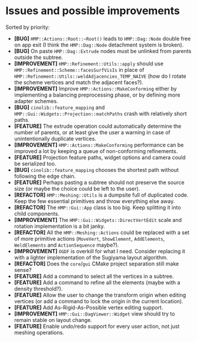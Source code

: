 # Issues and possible improvements
Sorted by priority:
- **\[BUG\]** `HMP::Actions::Root::~Root()` leads to `HMP::Dag::Node` double free on app exit (I think the `HMP::Dag::Node` detachment system is broken).
- **\[BUG\]** On paste `HMP::Dag::Extrude` nodes must be unlinked from parents outside the subtree.
- **\[IMPROVEMENT\]** `HMP::Refinement::Utils::apply` should use `HMP::Refinement::Scheme::facesSurfVisIs` in place of `HMP::Refinement::Utils::weldAdjacencies_TEMP_NAIVE` (how do I rotate the scheme vertices and match the adjacent faces?).
- **\[IMPROVEMENT\]** Improve `HMP::Actions::MakeConforming` either by implementing a balancing preprocessing phase, or by defining more adapter schemes.
- **\[BUG\]** `cinolib::feature_mapping` and `HMP::Gui::Widgets::Projection::matchPaths` crash with relatively short paths.
- **\[FEATURE\]** The extrude operation could automatically determine the number of parents, or at least give the user a warning in case of unintentionally duplicate vertices.
- **\[IMPROVEMENT\]** `HMP::Actions::MakeConforming` performance can be improved a lot by keeping a queue of non-conforming refinements.
- **\[FEATURE\]** Projection feature paths, widget options and camera could be serialized too.
- **\[BUG\]** `cinolib::feature_mapping` chooses the shortest path without following the edge chain.
- **\[FEATURE\]** Perhaps pasting a subtree should not preserve the source size (or maybe the choice could be left to the user).
- **\[REFACTOR\]** `HMP::Meshing::Utils` is a dumpsite full of duplicated code. Keep the few essential primitives and throw everything else away.
- **\[REFACTOR\]** The `HMP::Gui::App` class is too big. Keep splitting it into child components.
- **\[IMPROVEMENT\]** The `HMP::Gui::Widgets::DirectVertEdit` scale and rotation implementation is a bit janky.
- **\[REFACTOR\]** All the `HMP::Meshing::Actions` could be replaced with a set of more primitive actions (`MoveVert`, `ShowElement`, `AddElements`, `WeldElements` and `ActionSequence` maybe?).
- **\[IMPROVEMENT\]** `OGDF` is overkill for what I need. Consider replacing it with a lighter implementation of the Sugiyama layout algorithm.
- **\[REFACTOR\]** Does the `core`/`gui` CMake project separation still make sense? 
- **\[FEATURE\]** Add a command to select all the vertices in a subtree.
- **\[FEATURE\]** Add a command to refine all the elements (maybe with a density threshold?).
- **\[FEATURE\]** Allow the user to change the transform origin when editing vertices (or add a command to lock the origin in the current location).
- **\[FEATURE\]** Add As-Rigid-As-Possible vertex editing support.
- **\[IMPROVEMENT\]** `HMP::Gui::DagViewer::Widget` view should try to remain stable on layout change.
- **\[FEATURE\]** Enable undo/redo support for every user action, not just meshing operations.